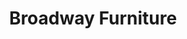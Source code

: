 ---
title: "Broadway Furniture"
url: /tigard/broadway-furniture-southwest-pacific-highway/
shop: furniture
---